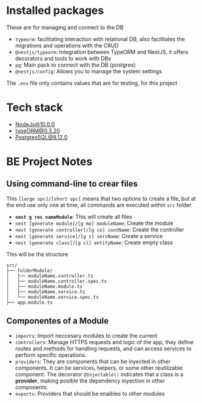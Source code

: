 # Installed packages
These are for managing and connect to the DB
- `typeorm`: facilitating interaction with relational DB, also facilitates the migrations and operations with the CRUD
- `@nestjs/typeorm`: Integration between TypeORM and NestJS, it offers decorators and tools to work with DBs
- `pg`: Main pack to connect with the DB (postgres)
- `@nestjs/config`: Allows you to manage the system settings

The `.env` file only contains values that are for testing, for this project

# Tech stack
- NodeJs@10.0.0
- typeORM@0.3.20
- PostgresSQL@8.12.0

# BE Project Notes

## Using command-line to crear files
This `[large opc]/[short opc]` means that two options to create a file, but at the end use only one at time,
all commands are executed within `src` folder
 - **`nest g res nameModule`**: This will create all files
 - `nest [generate module]/[g mo] moduleName`: Create the module
 - `nest [generate controller]/[g co] contName`: Create the controller
 - `nest [generate service]/[g s] servName`: Create a service
 - `nest [generate class]/[g cl] entityName`: Create empty class 

 This will be the structure
 ```
 src/
├── folderModule/
│   ├── moduleName.controller.ts
│   ├── moduleName.controller.spec.ts
│   ├── moduleName.module.ts
│   ├── moduleName.service.ts
│   └── moduleName.service.spec.ts
├── app.module.ts

 ```

## Componentes of a Module

- `imports`: Import neccesary modules to create the current
- `controllers`: Manage HTTPS requests and logic of the app, they define routes and methods for handling requests, and can access services to perform specific operations.
- `providers`: They are components that can be inyected in other components. It can be services, helpers, or some other reutilizable component. The decorator `@Injectable()` indicates that a class is a **provider**, making posible the dependency inyection in other components.
- `exports`: Providers that should be enaibles to other modules